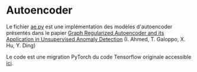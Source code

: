 # Autoencoder

Le fichier [ae.py](ae.py) est une implémentation des modèles d'autoencoder présentés dans le papier [Graph Regularized Autoencoder and its Application in Unsupervised Anomaly Detection](https://arxiv.org/abs/2010.15949) (I. Ahmed, T. Galoppo, X. Hu, Y. Ding)


Le code est une migration PyTorch du code Tensorflow originale accessible [ici](https://zenodo.org/records/5525366).
